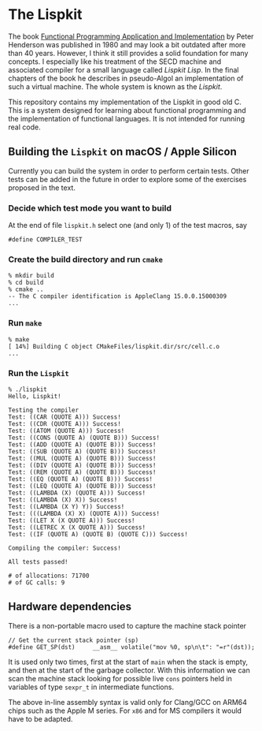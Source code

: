 # The Lispkit

The book [Functional Programming Application and Implementation](https://www.goodreads.com/book/show/5838062-functional-programming-application-and-implementation) by Peter Henderson was published in 1980 and may look a bit outdated after more than 40 years. However, I think it still provides a solid foundation for many concepts. I especially like his treatment of the SECD machine and associated compiler for a small language called *Lispkit Lisp*. In the final chapters of the book he describes in pseudo-Algol an implementation of such a virtual machine. The whole system is known as the *Lispkit*.

This repository contains my implementation of the Lispkit in good old C. This is a system designed for learning about functional programming and the implementation of functional languages. It is not intended for running real code.

## Building the `Lispkit` on macOS / Apple Silicon

Currently you can build the system in order to perform certain tests. Other tests can be added in the future in order to explore some of the exercises proposed in the text.

### Decide which test mode you want to build

 At the end of file `lispkit.h` select one (and only 1) of the test macros, say

    #define COMPILER_TEST

### Create the build directory and run `cmake`
```
% mkdir build
% cd build
% cmake ..
-- The C compiler identification is AppleClang 15.0.0.15000309
...
```
### Run `make`

```
% make
[ 14%] Building C object CMakeFiles/lispkit.dir/src/cell.c.o
...
```

### Run the `Lispkit`

    % ./lispkit
    Hello, Lispkit!

    Testing the compiler
    Test: ((CAR (QUOTE A))) Success!
    Test: ((CDR (QUOTE A))) Success!
    Test: ((ATOM (QUOTE A))) Success!
    Test: ((CONS (QUOTE A) (QUOTE B))) Success!
    Test: ((ADD (QUOTE A) (QUOTE B))) Success!
    Test: ((SUB (QUOTE A) (QUOTE B))) Success!
    Test: ((MUL (QUOTE A) (QUOTE B))) Success!
    Test: ((DIV (QUOTE A) (QUOTE B))) Success!
    Test: ((REM (QUOTE A) (QUOTE B))) Success!
    Test: ((EQ (QUOTE A) (QUOTE B))) Success!
    Test: ((LEQ (QUOTE A) (QUOTE B))) Success!
    Test: ((LAMBDA (X) (QUOTE A))) Success!
    Test: ((LAMBDA (X) X)) Success!
    Test: ((LAMBDA (X Y) Y)) Success!
    Test: (((LAMBDA (X) X) (QUOTE A))) Success!
    Test: ((LET X (X QUOTE A))) Success!
    Test: ((LETREC X (X QUOTE A))) Success!
    Test: ((IF (QUOTE A) (QUOTE B) (QUOTE C))) Success!

    Compiling the compiler: Success!

    All tests passed!

    # of allocations: 71700
    # of GC calls: 9


## Hardware dependencies

There is a non-portable macro used to capture the machine stack pointer
```
// Get the current stack pointer (sp)
#define GET_SP(dst)     __asm__ volatile("mov %0, sp\n\t": "=r"(dst));
```

It is used only two times, first at the start of `main` when the stack is empty, and then at the start of the garbage collector. With this information we can scan the machine stack looking for possible live `cons` pointers held in variables of type `sexpr_t` in intermediate functions.

The above in-line assembly syntax is valid only for Clang/GCC on ARM64 chips such as the Apple M series. For `x86` and for MS compilers it would have to be adapted.

